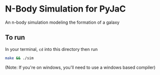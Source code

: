 # N-Body Simulation for PyJaC

An n-body simulation modeling the formation of a galaxy

## To run

In your terminal, `cd` into this directory then run

```bash
make && ./sim
```
(Note: If you're on windows, you'll need to use a windows based compiler)
